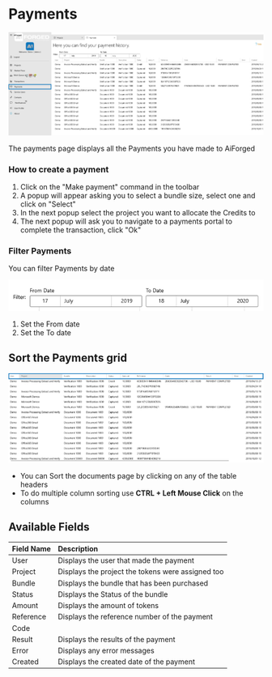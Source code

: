 # Payments

![](.gitbook/assets/image%20%2852%29.png)

The payments page displays all the Payments you have made to AiForged

### How to create a payment

1. Click on the "Make payment" command in the toolbar
2. A popup will appear asking you to select a bundle size, select one and click on "Select"
3. In the next popup select the project you want to allocate the Credits to
4. The next popup will ask you to navigate to a payments portal to complete the transaction, click "Ok"

### Filter Payments

You can filter Payments by date 

![](.gitbook/assets/image%20%2822%29.png)

1. Set the From date
2. Set the To date

## Sort the Payments grid

![](.gitbook/assets/image%20%289%29.png)

* You can Sort the documents page by clicking on any of the table headers
* To do multiple column sorting use **CTRL + Left Mouse Click** on the columns

## Available Fields

| Field Name | Description |
| :--- | :--- |
| User | Displays the user that made the payment |
| Project | Displays the project the tokens were assigned too |
| Bundle | Displays the bundle that has been purchased |
| Status | Displays the Status of the bundle |
| Amount | Displays the amount of tokens |
| Reference | Displays the reference number of the payment |
| Code |  |
| Result | Displays the results of the payment |
| Error | Displays any error messages |
| Created | Displays the created date of the payment |

